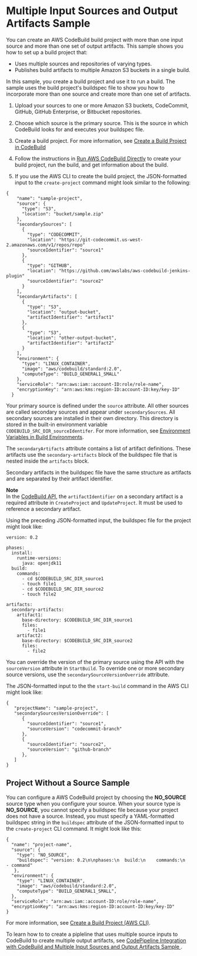 # Multiple Input Sources and Output Artifacts Sample<a name="sample-multi-in-out"></a>

You can create an AWS CodeBuild build project with more than one input source and more than one set of output artifacts\. This sample shows you how to set up a build project that: 
+ Uses multiple sources and repositories of varying types\.
+ Publishes build artifacts to multiple Amazon S3 buckets in a single build\.

 In this sample, you create a build project and use it to run a build\. The sample uses the build project's buildspec file to show you how to incorporate more than one source and create more than one set of artifacts\. 

1.  Upload your sources to one or more Amazon S3 buckets, CodeCommit, GitHub, GitHub Enterprise, or Bitbucket repositories\. 

1.  Choose which source is the primary source\. This is the source in which CodeBuild looks for and executes your buildspec file\. 

1.  Create a build project\. For more information, see [Create a Build Project in CodeBuild](create-project.md) 

1.  Follow the instructions in [Run AWS CodeBuild Directly](how-to-run.md) to create your build project, run the build, and get information about the build\. 

1.  If you use the AWS CLI to create the build project, the JSON\-formatted input to the `create-project` command might look similar to the following: 

   ```
   {
       "name": "sample-project",
       "source": {
         "type": "S3",
         "location": "bucket/sample.zip"
       },
       "secondarySources": [
         {
           "type": "CODECOMMIT",
           "location": "https://git-codecommit.us-west-2.amazonaws.com/v1/repos/repo"
           "sourceIdentifier": "source1"
         },
         {
           "type": "GITHUB",
           "location": "https://github.com/awslabs/aws-codebuild-jenkins-plugin"
           "sourceIdentifier": "source2"
         }
       ],
       "secondaryArtifacts": [
         {
           "type": "S3",
           "location": "output-bucket",
           "artifactIdentifier": "artifact1"
         },
         {
           "type": "S3",
           "location": "other-output-bucket",
           "artifactIdentifier": "artifact2"
         }
       ],
       "environment": {
         "type": "LINUX_CONTAINER",
         "image": "aws/codebuild/standard:2.0",
         "computeType": "BUILD_GENERAL1_SMALL"
       },
       "serviceRole": "arn:aws:iam::account-ID:role/role-name",
       "encryptionKey": "arn:aws:kms:region-ID:account-ID:key/key-ID"
     }
   ```

 Your primary source is defined under the `source` attribute\. All other sources are called secondary sources and appear under `secondarySources`\. All secondary sources are installed in their own directory\. This directory is stored in the built\-in environment variable `CODEBUILD_SRC_DIR_sourceIdentifer`\. For more information, see [Environment Variables in Build Environments](build-env-ref-env-vars.md)\. 

 The `secondaryArtifacts` attribute contains a list of artifact definitions\. These artifacts use the `secondary-artifacts` block of the buildspec file that is nested inside the `artifacts` block\. 

 Secondary artifacts in the buildspec file have the same structure as artifacts and are separated by their artifact identifier\. 

**Note**  
 In the [CodeBuild API](https://docs.aws.amazon.com/codebuild/latest/APIReference/), the `artifactIdentifier` on a secondary artifact is a required attribute in `CreateProject` and `UpdateProject`\. It must be used to reference a secondary artifact\. 

 Using the preceding JSON\-formatted input, the buildspec file for the project might look like: 

```
version: 0.2

phases:
  install:
    runtime-versions:
      java: openjdk11
  build:
    commands:
      - cd $CODEBUILD_SRC_DIR_source1
      - touch file1
      - cd $CODEBUILD_SRC_DIR_source2
      - touch file2

artifacts:
  secondary-artifacts:
    artifact1:
      base-directory: $CODEBUILD_SRC_DIR_source1
      files:
        - file1
    artifact2:
      base-directory: $CODEBUILD_SRC_DIR_source2
      files:
        - file2
```

 You can override the version of the primary source using the API with the `sourceVersion` attribute in `StartBuild`\. To override one or more secondary source versions, use the `secondarySourceVersionOverride` attribute\. 

 The JSON\-formatted input to the the `start-build` command in the AWS CLI might look like: 

```
{
   "projectName": "sample-project",
   "secondarySourcesVersionOverride": [
      {
        "sourceIdentifier": "source1",
        "sourceVersion": "codecommit-branch"
      },
      {
        "sourceIdentifier": "source2",
        "sourceVersion": "github-branch"
      },
   ]
}
```

## Project Without a Source Sample<a name="no-source"></a>

 You can configure a AWS CodeBuild project by choosing the **NO\_SOURCE** source type when you configure your source\. When your source type is **NO\_SOURCE**, you cannot specify a buildspec file because your project does not have a source\. Instead, you must specify a YAML\-formatted buildspec string in the `buildspec` attribute of the JSON\-formatted input to the `create-project` CLI command\. It might look like this: 

```
{
  "name": "project-name",
  "source": {
    "type": "NO_SOURCE",
    "buildspec": "version: 0.2\n\nphases:\n  build:\n    commands:\n      - command"
   },
  "environment": {
    "type": "LINUX_CONTAINER",
    "image": "aws/codebuild/standard:2.0",
    "computeType": "BUILD_GENERAL1_SMALL",    
  },
  "serviceRole": "arn:aws:iam::account-ID:role/role-name",
  "encryptionKey": "arn:aws:kms:region-ID:account-ID:key/key-ID"
}
```

For more information, see [Create a Build Project \(AWS CLI\)](create-project.md#create-project-cli)\.

To learn how to to create a pipleline that uses multiple source inputs to CodeBuild to create multiple output artifacts, see [ CodePipeline Integration with CodeBuild and Multiple Input Sources and Output Artifacts Sample ](sample-pipeline-multi-input-output.md)\.